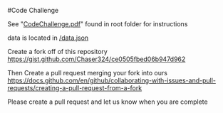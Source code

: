 #Code Challenge

See "[CodeChallenge.pdf](/CodeChallenge.pdf)" found in root folder for instructions

data is located in
[/data.json](/data.json)

Create a fork off of this repository
https://gist.github.com/Chaser324/ce0505fbed06b947d962

Then Create a pull request merging your fork into ours
https://docs.github.com/en/github/collaborating-with-issues-and-pull-requests/creating-a-pull-request-from-a-fork


Please create a pull request and let us know when you are complete
